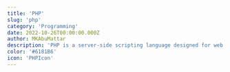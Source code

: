 ```yaml
---
title: 'PHP'
slug: 'php'
category: 'Programming'
date: 2022-10-26T00:00:00.000Z
author: MKAbuMattar
description: 'PHP is a server-side scripting language designed for web development but also used as a general-purpose programming language.'
color: '#6181B6'
icon: 'PHPIcon'
---
```

